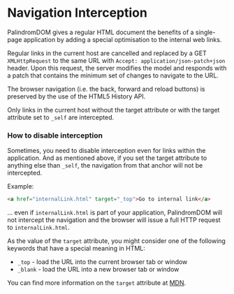 # Navigation Interception

PalindromDOM gives a regular HTML document the benefits of a single-page application by adding a special optimisation to the internal web links.  

Regular links in the current host are cancelled and replaced by a GET `XMLHttpRequest` to the same URL with `Accept: application/json-patch+json` header. Upon this request, the server modifies the model and responds with a patch that contains the minimum set of changes to navigate to the URL.

The browser navigation (i.e. the back, forward and reload buttons) is preserved by the use of the HTML5 History API.

Only links in the current host without the target attribute or with the target attribute set to `_self` are intercepted.

### How to disable interception

Sometimes, you need to disable interception even for links within the application. And as mentioned above, if you set the target attribute to anything else than `_self`, the navigation from that anchor will not be intercepted.

Example:

```html
<a href="internalLink.html" target="_top">Go to internal link</a>
```

... even if `internalLink.html` is part of your application, PalindromDOM will not intercept the navigation and the browser will issue a full HTTP request to `internalLink.html`.

As the value of the `target` attribute, you might consider one of the following keywords that have a special meaning in HTML:

- `_top` - load the URL into the current browser tab or window
- `_blank` - load the URL into a new browser tab or window

You can find more information on the `target` attribute at [MDN](https://developer.mozilla.org/en-US/docs/Web/HTML/Element/a).
